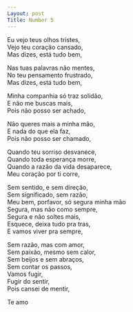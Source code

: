 ```yaml
---
Layout: post
Title: Number 5
---
```

Eu vejo teus olhos tristes,                                                                                   
Vejo teu coração cansado,                                                                              
Mas dizes, está tudo bem,

Nas tuas palavras não mentes,                                                                                                                                                    
No teu pensamento frustrado,                                                                                                                                                      
Mas dizes, está tudo bem,

Minha companhia só traz solidão,                                                                                                                                                       
E não me buscas mais,                                                                                                                                                                
Pois não posso ser achado,

Não queres mais a minha mão,                                                                                                                                                      
E nada do que ela faz,                                                                                                                                                                    
Pois não posso ser chamado,

Quando teu sorriso desvanece,                                                                                                                                                      
Quando toda esperança morre,                                                                                                                                                            
Quando a razão da vida desaparece,                                                                                                                                                        
Meu coração por ti corre,

Sem sentido, e sem direção,                                                                                                                                                             
Sem significado, sem razão,                                                                                                                                                              
Meu bem, porfavor, só segura minha mão                                                                                                                                            
Segura, mas não como sempre,                                                                                                                                                            
Segura e não soltes mais,                                                                                                                                                               
Esquece, deixa tudo pra tras,                                                                                                                                                           
E vamos viver pra sempre,

Sem razão, mas com amor,                                                                                                                                                               
Sem paixão, mesmo sem calor,                                                                                                                                                       
Sem beijos e sem abraços,                                                                                                                                                               
Sem contar os passos,                                                                                                                                                                
Vamos fugir,                                                                                                                                                                      
Fugir do sentir,                                                                                                                                                                      
Pois cansei de mentir,

Te amo
